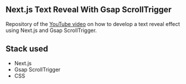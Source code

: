 ﻿## Next.js Text Reveal With Gsap ScrollTrigger

Repository of the [YouTube video](https://youtu.be/OYrodTmMyKE)  on how to develop a text reveal effect using Next.js and Gsap ScrollTrigger.

## Stack used

- Next.js
- Gsap ScrollTrigger
- CSS
